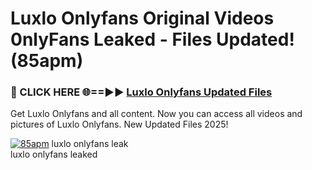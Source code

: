 # Luxlo Onlyfans Original Videos 0nlyFans Leaked - Files Updated! (85apm)

<h3>🔴 CLICK HERE 🌐==►► <a href="https://tinyurl.com/2jnfzry5" rel="nofollow">Luxlo Onlyfans Updated Files</a></h3>

Get Luxlo Onlyfans and all content. Now you can access all videos and pictures of Luxlo Onlyfans. New Updated Files 2025!

[![85apm](https://i.imgur.com/GyGTBgg.gif)](https://tinyurl.com/2jnfzry5)
luxlo onlyfans leak<br>
luxlo onlyfans leaked